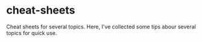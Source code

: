 # cheat-sheets
Cheat sheets for several topics.
Here, I've collected some tips abour several topics for quick use.
